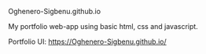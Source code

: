 Oghenero-Sigbenu.github.io

My portfolio web-app using basic html, css and javascript.

Portfolio UI: https://Oghenero-Sigbenu.github.io/
